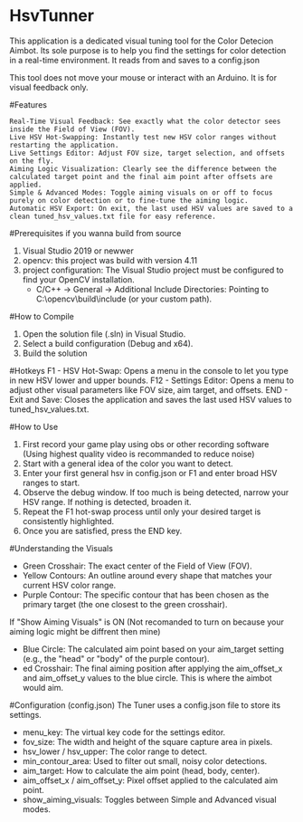 # HsvTunner
This application is a dedicated visual tuning tool for the Color Detecion Aimbot. Its sole purpose is to help you find the settings for color detection in a real-time environment. It reads from and saves to a config.json

This tool does not move your mouse or interact with an Arduino. It is for visual feedback only.

#Features

    Real-Time Visual Feedback: See exactly what the color detector sees inside the Field of View (FOV).
    Live HSV Hot-Swapping: Instantly test new HSV color ranges without restarting the application.
    Live Settings Editor: Adjust FOV size, target selection, and offsets on the fly.
    Aiming Logic Visualization: Clearly see the difference between the calculated target point and the final aim point after offsets are applied.
    Simple & Advanced Modes: Toggle aiming visuals on or off to focus purely on color detection or to fine-tune the aiming logic.
    Automatic HSV Export: On exit, the last used HSV values are saved to a clean tuned_hsv_values.txt file for easy reference.
    
#Prerequisites if you wanna build from source
1.  Visual Studio 2019 or newwer
2.  opencv: this project was build with version 4.11
3.  project configuration: The Visual Studio project must be configured to find your OpenCV installation.
     -  C/C++ -> General -> Additional Include Directories: Pointing to C:\opencv\build\include (or your custom path).

#How to Compile
1.  Open the solution file (.sln) in Visual Studio.
2.  Select a build configuration (Debug and x64).
3.  Build the solution

#Hotkeys
F1 - HSV Hot-Swap: Opens a menu in the console to let you type in new HSV lower and upper bounds.
F12 - Settings Editor: Opens a menu to adjust other visual parameters like FOV size, aim target, and offsets.
END - Exit and Save: Closes the application and saves the last used HSV values to tuned_hsv_values.txt.


#How to Use
1.  First record your game play using obs or other recording software (Using highest quality video is recommanded to reduce noise)
2.  Start with a general idea of the color you want to detect.
3.  Enter your first general hsv in config.json or F1 and enter broad HSV ranges to start.
4.  Observe the debug window. If too much is being detected, narrow your HSV range. If nothing is detected, broaden it.
5.  Repeat the F1 hot-swap process until only your desired target is consistently highlighted.
6.  Once you are satisfied, press the END key.

#Understanding the Visuals
-    Green Crosshair: The exact center of the Field of View (FOV).
-    Yellow Contours: An outline around every shape that matches your current HSV color range.
-    Purple Contour: The specific contour that has been chosen as the primary target (the one closest to the green crosshair).

If "Show Aiming Visuals" is ON (Not recomanded to turn on because your aiming logic might be diffrent then mine)
-    Blue Circle: The calculated aim point based on your aim_target setting (e.g., the "head" or "body" of the purple contour).
-    ed Crosshair: The final aiming position after applying the aim_offset_x and aim_offset_y values to the blue circle. This is where the aimbot would aim.

#Configuration (config.json)
The Tuner uses a config.json file to store its settings.

-  menu_key: The virtual key code for the settings editor.
-  fov_size: The width and height of the square capture area in pixels.
-  hsv_lower / hsv_upper: The color range to detect.
-  min_contour_area: Used to filter out small, noisy color detections.
-  aim_target: How to calculate the aim point (head, body, center).
-  aim_offset_x / aim_offset_y: Pixel offset applied to the calculated aim point.
-  show_aiming_visuals: Toggles between Simple and Advanced visual modes.
